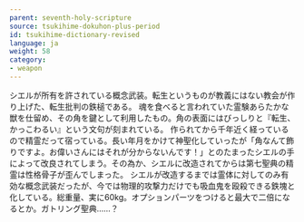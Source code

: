 ```yaml
---
parent: seventh-holy-scripture
source: tsukihime-dokuhon-plus-period
id: tsukihime-dictionary-revised
language: ja
weight: 58
category:
- weapon
---
```


シエルが所有を許されている概念武装。転生というものが教義にはない教会が作り上げた、転生批判の鉄槌である。
魂を食べると言われていた霊験あらたかな獣を仕留め、その角を鍵として利用したもの。角の表面にはびっしりと『転生、かっこわるい』という文句が刻まれている。
作られてから千年近く経っているので精霊だって宿っている。長い年月をかけて神聖化していったが「角なんて飾りですよ。お偉いさんにはそれが分からないんです！」とのたまったシエルの手によって改良されてしまう。その為か、シエルに改造されてからは第七聖典の精霊は性格骨子が歪んでしまった。
シエルが改造するまでは霊体に対してのみ有効な概念武装だったが、今では物理的攻撃力だけでも吸血鬼を殴殺できる鉄塊と化している。総重量、実に60kg。オプションパーツをつけると最大で二倍になるとか。ガトリング聖典……？

